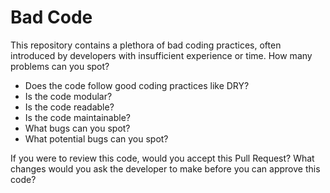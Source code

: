 # Bad Code
This repository contains a plethora of bad coding practices, often introduced by developers with insufficient experience or time. How many problems can you spot?

* Does the code follow good coding practices like DRY?
* Is the code modular?
* Is the code readable?
* Is the code maintainable?
* What bugs can you spot?
* What potential bugs can you spot?

If you were to review this code, would you accept this Pull Request? What changes would you ask the developer to make before you can approve this code?